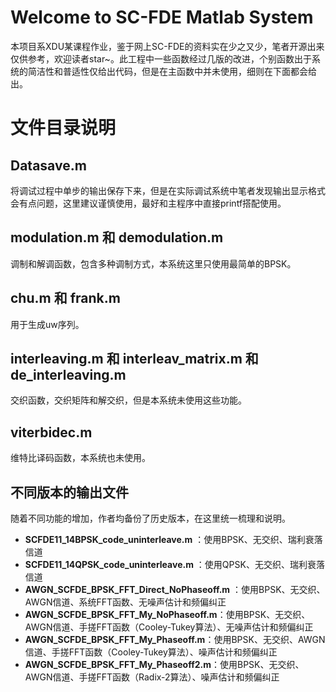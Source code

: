 # Welcome to SC-FDE Matlab System
本项目系XDU某课程作业，鉴于网上SC-FDE的资料实在少之又少，笔者开源出来仅供参考，欢迎读者star~。此工程中一些函数经过几版的改进，个别函数出于系统的简洁性和普适性仅给出代码，但是在主函数中并未使用，细则在下面都会给出。


# 文件目录说明

## Datasave.m
将调试过程中单步的输出保存下来，但是在实际调试系统中笔者发现输出显示格式会有点问题，这里建议谨慎使用，最好和主程序中直接printf搭配使用。


## modulation.m 和 demodulation.m

调制和解调函数，包含多种调制方式，本系统这里只使用最简单的BPSK。

## chu.m 和 frank.m

用于生成uw序列。

## interleaving.m 和 interleav_matrix.m 和 de_interleaving.m

交织函数，交织矩阵和解交织，但是本系统未使用这些功能。

## viterbidec.m

维特比译码函数，本系统也未使用。

## 不同版本的输出文件

随着不同功能的增加，作者均备份了历史版本，在这里统一梳理和说明。

- **SCFDE11_14BPSK_code_uninterleave.m** ：使用BPSK、无交织、瑞利衰落信道
-  **SCFDE11_14QPSK_code_uninterleave.m** ：使用QPSK、无交织、瑞利衰落信道
- **AWGN_SCFDE_BPSK_FFT_Direct_NoPhaseoff.m** ：使用BPSK、无交织、AWGN信道、系统FFT函数、无噪声估计和频偏纠正
- **AWGN_SCFDE_BPSK_FFT_My_NoPhaseoff.m**：使用BPSK、无交织、AWGN信道、手搓FFT函数（Cooley-Tukey算法）、无噪声估计和频偏纠正
- **AWGN_SCFDE_BPSK_FFT_My_Phaseoff.m**：使用BPSK、无交织、AWGN信道、手搓FFT函数（Cooley-Tukey算法）、噪声估计和频偏纠正
- **AWGN_SCFDE_BPSK_FFT_My_Phaseoff2.m**：使用BPSK、无交织、AWGN信道、手搓FFT函数（Radix-2算法）、噪声估计和频偏纠正



